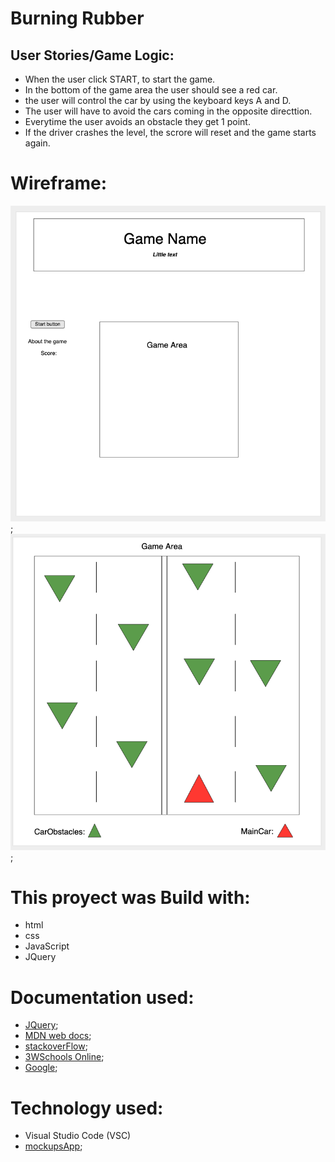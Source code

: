 # Burning Rubber 

## User Stories/Game Logic:

* When the user click START, to start the game. 
* In the bottom of the game area the user should see a red car.
* the user will control the car by using the keyboard keys A and D. 
* The user will have to avoid the cars coming in the opposite directtion.
* Everytime the user avoids an obstacle they get 1 point. 
* If the driver crashes the level, the scrore will reset and the game starts again.

# Wireframe:

![WireFrame1](./image/WireFrame1.png);
![WireFrame2](./image/WireFrame2.png);


# This proyect was Build with:

* html
* css
* JavaScript
* JQuery

# Documentation used:

* [JQuery](https://api.jquery.com/);
* [MDN web docs](https://developer.mozilla.org/en-US/);
* [stackoverFlow](https://stackoverflow.com);
* [3WSchools Online](https://stackoverflow.com);
* [Google](https://www.google.com/);

# Technology used:
* Visual Studio Code (VSC)
* [mockupsApp](https://app.moqups.com);